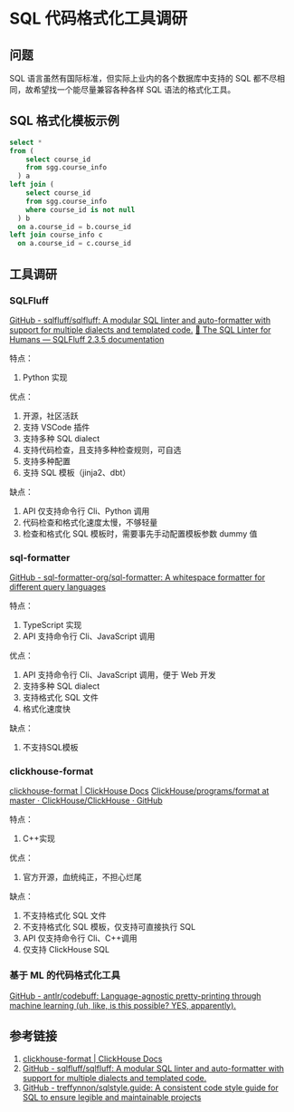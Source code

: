 # SQL 代码格式化工具调研


## 问题

SQL 语言虽然有国际标准，但实际上业内的各个数据库中支持的 SQL 都不尽相同，故希望找一个能尽量兼容各种各样 SQL 语法的格式化工具。


## SQL 格式化模板示例


```sql
select *
from (
    select course_id
    from sgg.course_info
  ) a
left join (
    select course_id
    from sgg.course_info
    where course_id is not null
  ) b
  on a.course_id = b.course_id
left join course_info c
  on a.course_id = c.course_id

```

## 工具调研


### SQLFluff

[GitHub - sqlfluff/sqlfluff: A modular SQL linter and auto-formatter with support for multiple dialects and templated code.](https://github.com/sqlfluff/sqlfluff)
[📜 The SQL Linter for Humans — SQLFluff 2.3.5 documentation](https://docs.sqlfluff.com/en/stable/index.html)

特点：
1. Python 实现

优点：
1. 开源，社区活跃
2. 支持 VSCode 插件
3. 支持多种 SQL dialect
4. 支持代码检查，且支持多种检查规则，可自选
5. 支持多种配置
6. 支持 SQL 模板（jinja2、dbt）

缺点：
1. API 仅支持命令行 Cli、Python 调用
2. 代码检查和格式化速度太慢，不够轻量
3. 检查和格式化 SQL 模板时，需要事先手动配置模板参数 dummy 值


### sql-formatter

[GitHub - sql-formatter-org/sql-formatter: A whitespace formatter for different query languages](https://github.com/sql-formatter-org/sql-formatter)

特点：
1. TypeScript 实现
2. API 支持命令行 Cli、JavaScript 调用

优点：
1. API 支持命令行 Cli、JavaScript 调用，便于 Web 开发
2. 支持多种 SQL dialect
3. 支持格式化 SQL 文件
4. 格式化速度快

缺点：
1. 不支持SQL模板



### clickhouse-format

[clickhouse-format | ClickHouse Docs](https://clickhouse.com/docs/en/operations/utilities/clickhouse-format)
[ClickHouse/programs/format at master · ClickHouse/ClickHouse · GitHub](https://github.com/ClickHouse/ClickHouse/tree/master/programs/format)

特点：
1. C++实现

优点：
1. 官方开源，血统纯正，不担心烂尾

缺点：
1. 不支持格式化 SQL 文件
2. 不支持格式化 SQL 模板，仅支持可直接执行 SQL
3. API 仅支持命令行 Cli、C++调用
4. 仅支持 ClickHouse SQL


### 基于 ML 的代码格式化工具

[GitHub - antlr/codebuff: Language-agnostic pretty-printing through machine learning (uh, like, is this possible? YES, apparently).](https://github.com/antlr/codebuff)




## 参考链接

1. [clickhouse-format | ClickHouse Docs](https://clickhouse.com/docs/en/operations/utilities/clickhouse-format)
2. [GitHub - sqlfluff/sqlfluff: A modular SQL linter and auto-formatter with support for multiple dialects and templated code.](https://github.com/sqlfluff/sqlfluff)
3. [GitHub - treffynnon/sqlstyle.guide: A consistent code style guide for SQL to ensure legible and maintainable projects](https://github.com/treffynnon/sqlstyle.guide)